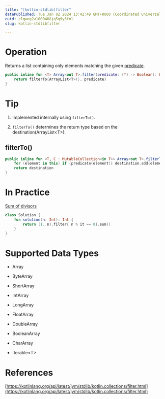 ```yaml
---
title: "[kotlin-stdlib]filter"
datePublished: Tue Jan 02 2024 13:42:49 GMT+0000 (Coordinated Universal Time)
cuid: clqweg2w1000408jq5q9y3fnl
slug: kotlin-stdlibfilter

---
```


# Operation

Returns a list containing only elements matching the given [predicate](https://kotlinlang.org/api/latest/jvm/stdlib/kotlin.collections/filter.html#kotlin.collections$filter(kotlin.Array((kotlin.collections.filter.T)),%20kotlin.Function1((kotlin.collections.filter.T,%20kotlin.Boolean)))/predicate).

```kotlin
public inline fun <T> Array<out T>.filter(predicate: (T) -> Boolean): List<T> {
    return filterTo(ArrayList<T>(), predicate)
}
```

# Tip

1. Implemented internally using `filterTo()`.
    
2. `filterTo()` determines the return type based on the destination(ArrayList&lt;T&gt;).
    

## filterTo()

```kotlin
public inline fun <T, C : MutableCollection<in T>> Array<out T>.filterTo(destination: C, predicate: (T) -> Boolean): C {
    for (element in this) if (predicate(element)) destination.add(element)
    return destination
}
```

# In Practice

[Sum of divisors](https://school.programmers.co.kr/learn/courses/30/lessons/12928)

```kotlin
class Solution {
    fun solution(n: Int): Int {
        return (1..n).filter{ n % it == 0}.sum()
    }
}
```

# Supported Data Types

* Array
    
* ByteArray
    
* ShortArray
    
* IntArray
    
* LongArray
    
* FloatArray
    
* DoubleArray
    
* BooleanArray
    
* CharArray
    
* Iterable&lt;T&gt;
    

# References

[https://kotlinlang.org/api/latest/jvm/stdlib/kotlin.collections/filter.html](https://kotlinlang.org/api/latest/jvm/stdlib/kotlin.collections/filter.html)
